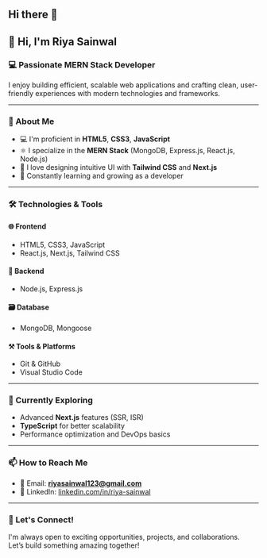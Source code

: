 ## Hi there 👋

## 👋 Hi, I'm Riya Sainwal

### 💻 Passionate MERN Stack Developer

I enjoy building efficient, scalable web applications and crafting clean, user-friendly experiences with modern technologies and frameworks.

---

### 🚀 About Me

- 💻 I'm proficient in **HTML5**, **CSS3**, **JavaScript**
- ⚛️ I specialize in the **MERN Stack** (MongoDB, Express.js, React.js, Node.js)
- 🎨 I love designing intuitive UI with **Tailwind CSS** and **Next.js**
- 🧠 Constantly learning and growing as a developer

---

### 🛠️ Technologies & Tools

#### 🌐 Frontend
- HTML5, CSS3, JavaScript
- React.js, Next.js, Tailwind CSS

#### 🧩 Backend
- Node.js, Express.js

#### 🗃️ Database
- MongoDB, Mongoose

#### ⚒️ Tools & Platforms
- Git & GitHub
- Visual Studio Code

---

### 🌱 Currently Exploring
- Advanced **Next.js** features (SSR, ISR)
- **TypeScript** for better scalability
- Performance optimization and DevOps basics

---

### 📫 How to Reach Me

- 📧 Email: **riyasainwal123@gmail.com**
- 🔗 LinkedIn: [linkedin.com/in/riya-sainwal](in/riya-sainwal-40ba1724b) 

---

### 🤝 Let's Connect!

I'm always open to exciting opportunities, projects, and collaborations.  
Let’s build something amazing together!


